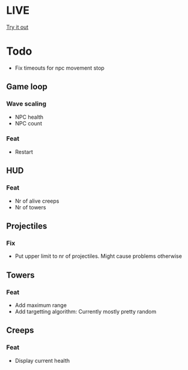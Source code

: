 # LIVE
[Try it out](https://lucb31.github.io/game-engine-go/)

# Todo
- Fix timeouts for npc movement stop


## Game loop
### Wave scaling
- NPC health
- NPC count

### Feat
- Restart

## HUD
### Feat
- Nr of alive creeps
- Nr of towers

## Projectiles
### Fix
- Put upper limit to nr of projectiles. Might cause problems otherwise

## Towers

### Feat
- Add maximum range
- Add targetting algorithm: Currently mostly pretty random 

## Creeps
### Feat
- Display current health



